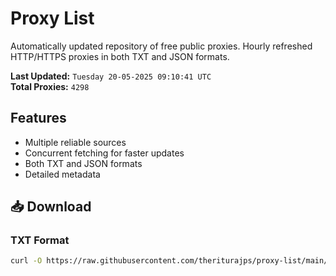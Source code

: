 # Proxy List

Automatically updated repository of free public proxies. Hourly refreshed HTTP/HTTPS proxies in both TXT and JSON formats.

**Last Updated:** `Tuesday 20-05-2025 09:10:41 UTC`  
**Total Proxies:** `4298`

## Features
- Multiple reliable sources
- Concurrent fetching for faster updates
- Both TXT and JSON formats
- Detailed metadata

## 📥 Download

### TXT Format
```bash
curl -O https://raw.githubusercontent.com/theriturajps/proxy-list/main/proxies.txt
